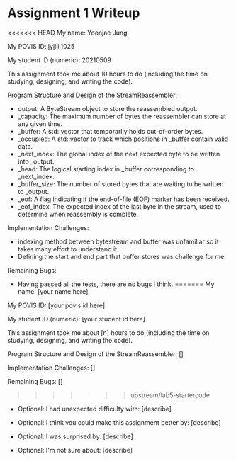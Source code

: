 Assignment 1 Writeup
=============

<<<<<<< HEAD
My name: Yoonjae Jung

My POVIS ID: jyjllll1025

My student ID (numeric): 20210509

This assignment took me about 10 hours to do (including the time on studying, designing, and writing the code).

Program Structure and Design of the StreamReassembler:
- output: A ByteStream object to store the reassembled output.
- _capacity: The maximum number of bytes the reassembler can store at any given time.
- _buffer: A std::vector<char> that temporarily holds out-of-order bytes.
- _occupied: A std::vector<bool> to track which positions in _buffer contain valid data.
- _next_index: The global index of the next expected byte to be written into _output.
- _head: The logical starting index in _buffer corresponding to _next_index.
- _buffer_size: The number of stored bytes that are waiting to be written to _output.
- _eof: A flag indicating if the end-of-file (EOF) marker has been received.
- _eof_index: The expected index of the last byte in the stream, used to determine when reassembly is complete.

Implementation Challenges:
- indexing method between bytestream and buffer was unfamiliar so it takes many effort to understand it. 
- Defining the start and end part that buffer stores was challenge for me.

Remaining Bugs:
- Having passed all the tests, there are no bugs I think. 
=======
My name: [your name here]

My POVIS ID: [your povis id here]

My student ID (numeric): [your student id here]

This assignment took me about [n] hours to do (including the time on studying, designing, and writing the code).

Program Structure and Design of the StreamReassembler:
[]

Implementation Challenges:
[]

Remaining Bugs:
[]
>>>>>>> upstream/lab5-startercode

- Optional: I had unexpected difficulty with: [describe]

- Optional: I think you could make this assignment better by: [describe]

- Optional: I was surprised by: [describe]

- Optional: I'm not sure about: [describe]
